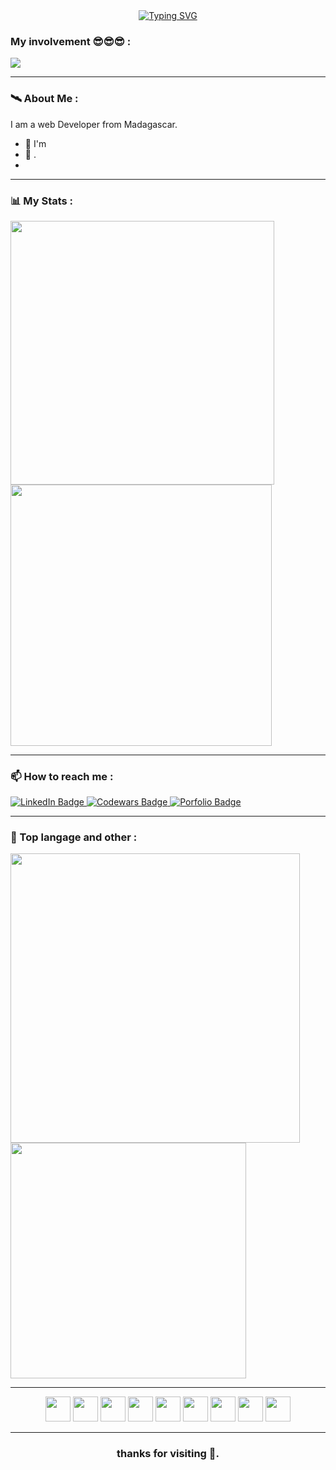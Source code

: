 <div align="center">
  <a href="https://git.io/typing-svg" align="center"><img src="https://readme-typing-svg.demolab.com?font=Fira+Code&pause=1000&width=435&lines=His+name+is+RAFANAMBINANTSOA;Maminirina+Karim.;I'm+a+passionate+developer;from+Madagascar 🇲🇬." alt="Typing SVG" /></a>
</div>

### My involvement 😎😎😎 :
<div>  
  <img src="https://github-readme-activity-graph.vercel.app/graph?username=Rafanambinantsoa&hide_border=true&theme=tokyo-night"/>
</div>


---

### 🛰️ About Me :
  <div>I am a web Developer from Madagascar.</div>
  <ul>
    <li>🔭 I'm </li>
    <li>🌱 .</li>
    <li></li>
  </ul>

---

### 📊 My Stats :
<div>
  <img src="https://github-readme-stats-sigma-five.vercel.app/api?username=Rafanambinantsoa&show_icons=true&theme=dark&count_private=true&hide_border=false&include_all_commits=true" width="422px"  alt=""/>
  <img src="https://codewars-stats-ignacio-cuadra.vercel.app/?username=KarimShihio&theme=dark" width="418px"/>
</div>

---
### 📫 How to reach me :
<div>
  <a href="https://www.linkedin.com/in/safidy-mariel-raherinotoavina-659612262/">
    <img src="https://img.shields.io/badge/LinkedIn-blue?style=for-the-badge&logo=linkedin&logoColor=white" alt="LinkedIn Badge"/>
  </a>
  <a href="https://www.codewars.com/users/ramasama/badges/large">
     <img src="https://img.shields.io/badge/Codewars-B1361E?style=for-the-badge&logo=Codewars&logoColor=white" alt="Codewars Badge"/>
  </a>
  <a href="">
     <img src="https://img.shields.io/badge/Porfolio-000000?style=for-the-badge&logo=About.me&logoColor=white" alt="Porfolio Badge"/>
  </a>
</div>

---
### 🥇 Top langage and other :
<div>
  <img src="https://streak-stats.demolab.com/?user=Rafanambinantsoa&theme=dark" width="463px"/>
  <img src="https://github-readme-stats-sigma-five.vercel.app/api/top-langs/?username=Rafanambinantsoa&layout=compact&hide_progress=true&theme=dark&count_private=true" width="377px"/>
</div>

---
<div align="center">
  <img src="https://cdn.svgporn.com/logos/php.svg" width="40px"/>
  <img src="https://cdn.svgporn.com/logos/javascript.svg" width="40px"/>
  <img src="https://cdn.svgporn.com/logos/typescript-icon.svg" width="40px" />
  <img src="https://cdn.svgporn.com/logos/react.svg" width="40px" />
  <img src="https://cdn.svgporn.com/logos/bootstrap.svg" width="40px" />
  <img src="https://cdn.svgporn.com/logos/sass.svg" width="40px" />
  <img src="https://cdn.svgporn.com/logos/java.svg" width="40px" />
  <img src="https://cdn.svgporn.com/logos/symfony.svg" width="40px" />
  <img src="https://cdn.svgporn.com/logos/laravel.svg" width="40px" />
</div>

---
<h3 align="center">thanks for visiting 🙂.</h3>
